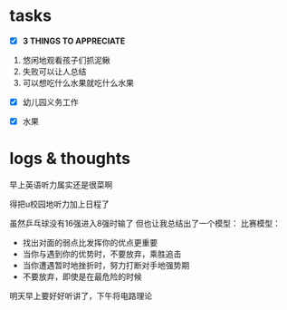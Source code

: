 # tasks
- [x] **3 THINGS TO APPRECIATE**
1. 悠闲地观看孩子们抓泥鳅
2. 失败可以让人总结
3. 可以想吃什么水果就吃什么水果
- [x] 幼儿园义务工作
- [x] 水果


# logs & thoughts
早上英语听力属实还是很菜啊

得把u校园地听力加上日程了

虽然乒乓球没有16强进入8强时输了
但也让我总结出了一个模型：
比赛模型：
- 找出对面的弱点比发挥你的优点更重要
- 当你与遇到你的优势时，不要放弃，乘胜追击
- 当你遭遇暂时地挫折时，努力打断对手地强势期
- 不要放弃，即使是在最危险的时候

明天早上要好好听讲了，下午将电路理论




